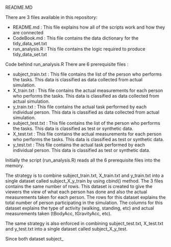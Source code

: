 
README.MD

There are 3 files available in this repository:
- README.md : This file explains how all of the scripts work and how they are connected
- CodeBook.md : This file contains the data dictionary for the tidy_data_set.txt
- run_analysis.R : This file contains the logic required to produce tidy_data_set.txt

Code behind run_analysis.R
There are 6 prerequisite files :
- subject_train.txt : This file contains the list of the person who performs the tasks. This data is classified as data collected from actual simulation.
- X_train.txt : This file contains the actual measurements for each person who performs the tasks. This data is classified as data collected from actual simulation.
- y_train.txt : This file contains the actual task performed by each individual person. This data is classified as data collected from actual simulation.
- subject_test.txt : This file contains the list of the person who performs the tasks. This data is classified as test or synthetic data.
- X_test.txt : This file contains the actual measurements for each person who performs the tasks. This data is classified as test or synthetic data.
- y_test.txt : This file contains the actual task performed by each individual person. This data is classified as test or synthetic data.

Initially the script (run_analysis.R) reads all the 6 prerequisite files into the memory.

The strategy is to combine subject_train.txt, X_train.txt and y_train.txt into a single dataset called subject_X_y_train by using cbind() method. The 3 files contains the same number of rows. This dataset is created to give the viewers the view of what each person has done and also the actual measurements taken for each person. The rows for this dataset explains the total number of person participating in the simulation. The columns for this dataset explains the type of activity (walking, standing, etc) and actual measurements taken (tBodyAcc, tGravityAcc, etc).

The same strategy is also enforced in combining subject_test.txt, X_test.txt and y_test.txt into a single dataset called subject_X_y_test.

Since both dataset subject_
